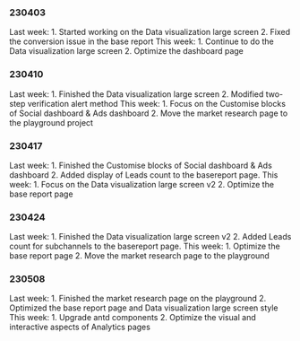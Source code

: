 

<!-- config: { "id": "diary-2304" "title": "工作日记-23年4月", "created_at": "2023-04-30T23:59:59Z" } --> 
<!-- intro: 迁移记录的23年4月godigitalchina工作日记 -->


### 230403 

Last week:
    1. Started working on the Data visualization large screen
    2. Fixed the conversion issue in the base report
This week:
    1. Continue to do the Data visualization large screen
    2. Optimize the dashboard page

 
### 230410

Last week:
    1. Finished the Data visualization large screen
    2. Modified two-step verification alert method
This week:
    1. Focus on the Customise blocks of Social dashboard & Ads dashboard
    2. Move the market research page to the playground project


### 230417

Last week:
    1. Finished the Customise blocks of Social dashboard & Ads dashboard
    2. Added display of Leads count to the basereport page.
This week:
    1. Focus on the Data visualization large screen v2
    2. Optimize the base report page


### 230424
 
Last week:
    1. Finished the Data visualization large screen v2
    2. Added Leads count for subchannels to the basereport page.
This week:
    1. Optimize the base report page
    2. Move the market research page to the playground
 
 
### 230508

Last week:
    1. Finished the market research page on the playground
    2. Optimized the base report page and Data visualization large screen style
This week:
    1. Upgrade antd components
    2. Optimize the visual and interactive aspects of Analytics pages
  